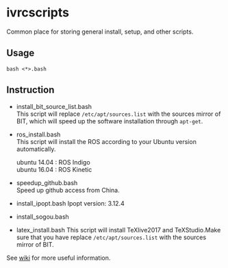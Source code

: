 # ivrcscripts
Common place for storing general install, setup, and other scripts.

## Usage

```
bash <*>.bash
```


## Instruction
* install_bit_source_list.bash   
This script will replace `/etc/apt/sources.list` with the sources mirror of BIT, which will speed up the software installation through `apt-get`.


* ros_install.bash  
This script will install the ROS according to your Ubuntu version automatically.

  ubuntu 14.04 : ROS Indigo   
  ubuntu 16.04 : ROS Kinetic   

* speedup_github.bash   
Speed up github access from China.

* install_ipopt.bash
Ipopt version: 3.12.4

* install_sogou.bash

* latex_install.bash 
This script will install TeXlive2017 and TeXStudio.Make sure that you have replace `/etc/apt/sources.list` with the sources mirror of BIT.

See [wiki](https://github.com/bit-ivrc/ivrcscripts/wiki) for more useful information.
